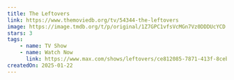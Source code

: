 ```yaml
---
title: The Leftovers
link: https://www.themoviedb.org/tv/54344-the-leftovers
image: https://image.tmdb.org/t/p/original/1Z7GPC1vfsVcMGn7Vz0DDDUcYCD.jpg
stars: 3
tags:
    - name: TV Show
    - name: Watch Now
      link: https://www.max.com/shows/leftovers/ce812085-7871-413f-8ceb-8c423f853427
createdOn: 2025-01-22
---
```

